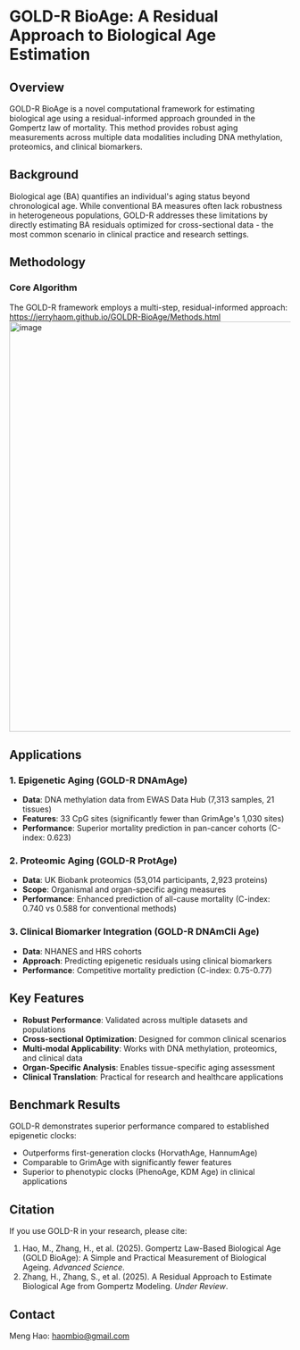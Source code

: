 # GOLD-R BioAge: A Residual Approach to Biological Age Estimation

## Overview

GOLD-R BioAge is a novel computational framework for estimating biological age using a residual-informed approach grounded in the Gompertz law of mortality. This method provides robust aging measurements across multiple data modalities including DNA methylation, proteomics, and clinical biomarkers.

## Background

Biological age (BA) quantifies an individual's aging status beyond chronological age. While conventional BA measures often lack robustness in heterogeneous populations, GOLD-R addresses these limitations by directly estimating BA residuals optimized for cross-sectional data - the most common scenario in clinical practice and research settings.

## Methodology

### Core Algorithm

The GOLD-R framework employs a multi-step, residual-informed approach:
https://jerryhaom.github.io/GOLDR-BioAge/Methods.html
<img width="1098" height="735" alt="image" src="https://github.com/user-attachments/assets/3903baa8-ff47-4cdd-801a-0cadf565c8ba" />


## Applications

### 1. Epigenetic Aging (GOLD-R DNAmAge)
- **Data**: DNA methylation data from EWAS Data Hub (7,313 samples, 21 tissues)
- **Features**: 33 CpG sites (significantly fewer than GrimAge's 1,030 sites)
- **Performance**: Superior mortality prediction in pan-cancer cohorts (C-index: 0.623)

### 2. Proteomic Aging (GOLD-R ProtAge)
- **Data**: UK Biobank proteomics (53,014 participants, 2,923 proteins)
- **Scope**: Organismal and organ-specific aging measures
- **Performance**: Enhanced prediction of all-cause mortality (C-index: 0.740 vs 0.588 for conventional methods)

### 3. Clinical Biomarker Integration (GOLD-R DNAmCli Age)
- **Data**: NHANES and HRS cohorts
- **Approach**: Predicting epigenetic residuals using clinical biomarkers
- **Performance**: Competitive mortality prediction (C-index: 0.75-0.77)

## Key Features

- **Robust Performance**: Validated across multiple datasets and populations
- **Cross-sectional Optimization**: Designed for common clinical scenarios
- **Multi-modal Applicability**: Works with DNA methylation, proteomics, and clinical data
- **Organ-Specific Analysis**: Enables tissue-specific aging assessment
- **Clinical Translation**: Practical for research and healthcare applications

## Benchmark Results

GOLD-R demonstrates superior performance compared to established epigenetic clocks:
- Outperforms first-generation clocks (HorvathAge, HannumAge)
- Comparable to GrimAge with significantly fewer features
- Superior to phenotypic clocks (PhenoAge, KDM Age) in clinical applications

## Citation
If you use GOLD-R in your research, please cite:
1. Hao, M., Zhang, H., et al. (2025). Gompertz Law-Based Biological Age (GOLD BioAge): A Simple and Practical Measurement of Biological Ageing. *Advanced Science*.
2. Zhang, H., Zhang, S., et al. (2025). A Residual Approach to Estimate Biological Age from Gompertz Modeling. *Under Review*.

## Contact
Meng Hao: haombio@gmail.com
